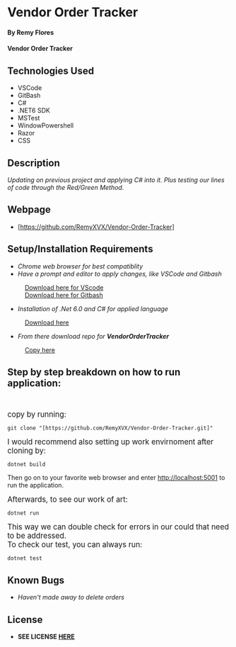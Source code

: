 # Vendor Order Tracker

#### By **Remy Flores**

#### **Vendor Order Tracker**

## Technologies Used
* VSCode
* GitBash
* C#
* .NET6 SDK
* MSTest
* WindowPowershell
* Razor
* CSS

## Description
_Updating on previous project and applying C# into it. Plus testing our lines of code through the Red/Green Method._

## Webpage
* [https://github.com/RemyXVX/Vendor-Order-Tracker]

## Setup/Installation Requirements
* _Chrome web browser for best compatiblity_
* _Have a prompt and editor to apply changes, like VSCode and Gitbash_

&nbsp;&nbsp;&nbsp;&nbsp;&nbsp;&nbsp;&nbsp;&nbsp;&nbsp;&nbsp;[Download here for VScode](https://code.visualstudio.com/download)<br>
&nbsp;&nbsp;&nbsp;&nbsp;&nbsp;&nbsp;&nbsp;&nbsp;&nbsp;&nbsp;[Download here for Gitbash](https://git-scm.com/downloads)

* _Installation of .Net 6.0 and C# for applied language_

&nbsp;&nbsp;&nbsp;&nbsp;&nbsp;&nbsp;&nbsp;&nbsp;&nbsp;&nbsp;[Download here](https://dotnet.microsoft.com/en-us/download/dotnet/6.0)

* _From there download repo for **VendorOrderTracker**_

&nbsp;&nbsp;&nbsp;&nbsp;&nbsp;&nbsp;&nbsp;&nbsp;&nbsp;&nbsp;[Copy here](https://github.com/RemyXVX/Vendor-Order-Tracker)

## Step by step breakdown on how to run application: ##
<br>

<big>copy by running:</big>

```
git clone "[https://github.com/RemyXVX/Vendor-Order-Tracker.git]"
````

<big>I would recommend also setting up work envirnoment after cloning by:</big>

```
dotnet build
```
Then go on to your favorite web browser and enter [http://localhost:5001](http://localhost:5001) to run the application. 

<big>Afterwards, to see our work of art:</big>

```
dotnet run
```
<big>This way we can double check for errors in our could that need to be addressed.<br>
To check our test, you can always run:</big>

```
dotnet test
```

## Known Bugs
* _Haven't made away to delete orders_

## License
* **SEE LICENSE [HERE](./LICENSE.txt)** 
